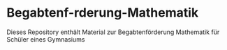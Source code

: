 # Begabtenf-rderung-Mathematik
Dieses Repository enthält Material zur Begabtenförderung Mathematik für Schüler eines Gymnasiums
